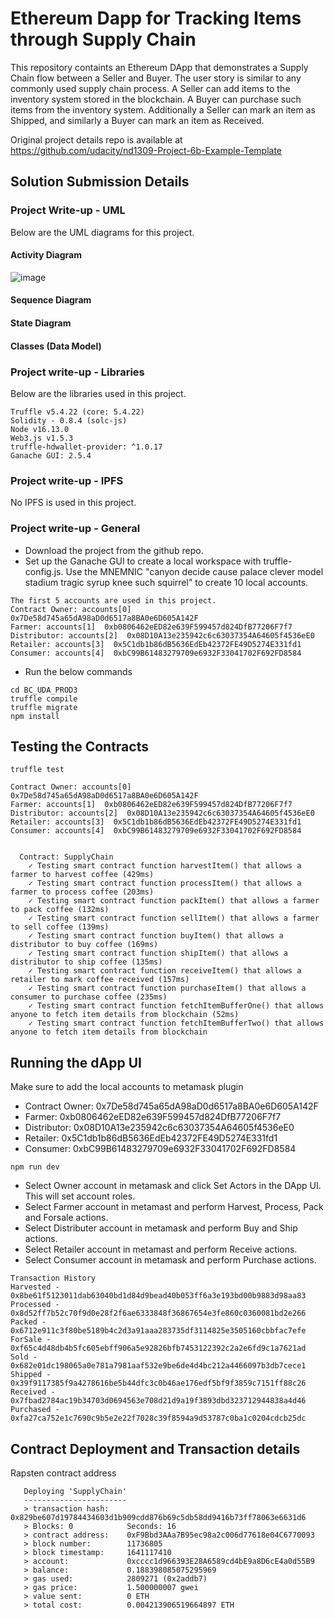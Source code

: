 # Ethereum Dapp for Tracking Items through Supply Chain
This repository containts an Ethereum DApp that demonstrates a Supply Chain flow between a Seller and Buyer. The user story is similar to any commonly used supply chain process. A Seller can add items to the inventory system stored in the blockchain. A Buyer can purchase such items from the inventory system. Additionally a Seller can mark an item as Shipped, and similarly a Buyer can mark an item as Received.

Original project details repo is available at https://github.com/udacity/nd1309-Project-6b-Example-Template

## Solution Submission Details

### Project Write-up - UML
Below are the UML diagrams for this project.

#### Activity Diagram
![image](https://user-images.githubusercontent.com/65207094/147897073-a66ff03e-4db2-48a7-afe8-b14aff0ad6ea.png)

#### Sequence Diagram


#### State Diagram


#### Classes (Data Model)


### Project write-up - Libraries
Below are the libraries used in this project.
```
Truffle v5.4.22 (core: 5.4.22)
Solidity - 0.8.4 (solc-js)
Node v16.13.0
Web3.js v1.5.3
truffle-hdwallet-provider: ^1.0.17
Ganache GUI: 2.5.4 
```

### Project write-up - IPFS
No IPFS is used in this project.

### Project write-up - General
- Download the project from the github repo.
- Set up the Ganache GUI to create a local workspace with truffle-config.js. Use the MNEMNIC "canyon decide cause palace clever model stadium tragic syrup knee such squirrel" to create 10 local accounts.
```
The first 5 accounts are used in this project.
Contract Owner: accounts[0]  0x7De58d745a65dA98aD0d6517a8BA0e6D605A142F
Farmer: accounts[1]  0xb0806462eED82e639F599457d824DfB77206F7f7
Distributor: accounts[2]  0x08D10A13e235942c6c63037354A64605f4536eE0
Retailer: accounts[3]  0x5C1db1b86dB5636EdEb42372FE49D5274E331fd1
Consumer: accounts[4]  0xbC99B61483279709e6932F33041702F692FD8584
```
- Run the below commands
```
cd BC_UDA_PROD3
truffle compile
truffle migrate
npm install
```

## Testing the Contracts

```
truffle test
```

```
Contract Owner: accounts[0]  0x7De58d745a65dA98aD0d6517a8BA0e6D605A142F
Farmer: accounts[1]  0xb0806462eED82e639F599457d824DfB77206F7f7
Distributor: accounts[2]  0x08D10A13e235942c6c63037354A64605f4536eE0
Retailer: accounts[3]  0x5C1db1b86dB5636EdEb42372FE49D5274E331fd1
Consumer: accounts[4]  0xbC99B61483279709e6932F33041702F692FD8584


  Contract: SupplyChain
    ✓ Testing smart contract function harvestItem() that allows a farmer to harvest coffee (429ms)
    ✓ Testing smart contract function processItem() that allows a farmer to process coffee (203ms)
    ✓ Testing smart contract function packItem() that allows a farmer to pack coffee (132ms)
    ✓ Testing smart contract function sellItem() that allows a farmer to sell coffee (139ms)
    ✓ Testing smart contract function buyItem() that allows a distributor to buy coffee (169ms)
    ✓ Testing smart contract function shipItem() that allows a distributor to ship coffee (135ms)
    ✓ Testing smart contract function receiveItem() that allows a retailer to mark coffee received (157ms)
    ✓ Testing smart contract function purchaseItem() that allows a consumer to purchase coffee (235ms)
    ✓ Testing smart contract function fetchItemBufferOne() that allows anyone to fetch item details from blockchain (52ms)
    ✓ Testing smart contract function fetchItemBufferTwo() that allows anyone to fetch item details from blockchain
```

## Running the dApp UI
Make sure to add the local accounts to metamask plugin
- Contract Owner: 0x7De58d745a65dA98aD0d6517a8BA0e6D605A142F
- Farmer: 0xb0806462eED82e639F599457d824DfB77206F7f7
- Distributor: 0x08D10A13e235942c6c63037354A64605f4536eE0
- Retailer: 0x5C1db1b86dB5636EdEb42372FE49D5274E331fd1
- Consumer: 0xbC99B61483279709e6932F33041702F692FD8584

```
npm run dev
```

- Select Owner account in metamask and click Set Actors in the DApp UI. This will set account roles. 
- Select Farmer account in metamast and perform Harvest, Process, Pack and Forsale actions. 
- Select Distributer account in metamask and perform Buy and Ship actions. 
- Select Retailer account in metamast and perform Receive actions. 
- Select Consumer account in metamask and perform Purchase actions. 

```
Transaction History
Harvested - 0x8be61f5123011dab63040bd1d84d9bead40b053ff6a3e193bd00b9883d98aa83
Processed - 0x8d52ff7b52c70f9d0e28f2f6ae6333848f36867654e3fe860c0360081bd2e266
Packed - 0x6712e911c3f80be5189b4c2d3a91aaa283735df3114825e3505160cbbfac7efe
ForSale - 0xf65c4d48db4b5fc605ebff906a5e92826bfb7453122392c2a2e6fd9c1a7621ad
Sold - 0x682e01dc198065a0e781a7981aaf532e9be6de4d4bc212a4466097b3db7cece1
Shipped - 0x39f9117385f9a4278616be5b44dfc3c0b46ae176edf5bf9f3859c7151ff88c26
Received - 0x7fbad2784ac19b34703d0694563e708d21d9a19f3893dbd323712944838a4d46
Purchased - 0xfa27ca752e1c7690c9b5e2e22f7028c39f8594a9d53787c0ba1c0204cdcb25dc
```

## Contract Deployment and Transaction details
Rapsten contract address

```
   Deploying 'SupplyChain'
   -----------------------
   > transaction hash:    0x829be607d19784434603d1b909cdd876b69c5db58dd9416b73ff78063e6631d6
   > Blocks: 0            Seconds: 16
   > contract address:    0xF9Bbd3AAa7B95ec98a2c006d77618e04C6770093
   > block number:        11736805
   > block timestamp:     1641117410
   > account:             0xcccc1d966393E28A6589cd4bE9a8D6cE4a0d55B9
   > balance:             0.188398085075295969
   > gas used:            2809271 (0x2addb7)
   > gas price:           1.500000007 gwei
   > value sent:          0 ETH
   > total cost:          0.004213906519664897 ETH
```
